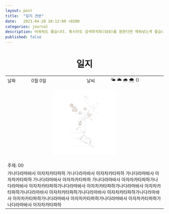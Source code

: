 ```yaml
---
layout: post
title:  "일지 견본"
date:   2021-04-20 10:12:00 +0200
categories: journal
description: 비워둬도 좋습니다. 혹시라도 검색최적화(SEO)를 원한다면 채워넣는게 좋습니다.
published: false
---
```

 
<h1 style='text-align:center;font-weight:bold;'>일지</h1>

<table>

  <tr>
    <td style="width: 15%;" >날짜</td>
    <td style="width: 35%;" >0월 0일</td>
    <td style="width: 15%;" >날씨</td>
    <td style="width: 35%;" >&#127780; &#127781; &#127783; &#127784; () </td>
  </tr>
  <tr><td colspan=4> <p align="center">
     <img src="/asset/images/perilla-sketch-01.jpg" width="200px" />
     </p> </td></tr>
  <tr><td colspan=4> 주제: 00 </td></tr>
  <tr><td colspan=4 class="notes">가나다라마바사 아자차카타파하 가나다라마바사 아자차카타파하 가나다라마바사 아자차카타파하 가나다라마바사 아자차카타파하 가나다라마바사 아자차카타파하가나다라마바사 아자차카타파하가나다라마바사 아자차카타파하가나다라마바사 아자차카타파하가나다라마바사 아자차카타파하가나다라마바사 아자차카타파하가나다라마바사 아자차카타파하가나다라마바사 아자차카타파하가나다라마바사 아자차카타파하가나다라마바사 아자차카타파하</td></tr>
</table>




